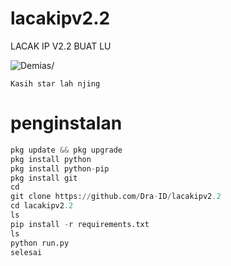 # lacakipv2.2
LACAK IP V2.2 BUAT LU
<p align=left> <img src=https://komarev.com/ghpvc/?username=kangdecasu alt=Demias/> </p>

```+62 821-1927-6338 
Kasih star lah njing
```
# penginstalan
```python
pkg update && pkg upgrade
pkg install python
pkg install python-pip
pkg install git
cd
git clone https://github.com/Dra-ID/lacakipv2.2
cd lacakipv2.2
ls
pip install -r requirements.txt
ls
python run.py
selesai
```
